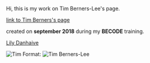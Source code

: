 Hi,
this is my work on Tim Berners-Lee's page.

[link to Tim Berners's page](https://lilyda08.github.io/starting-web-development/)

created on **september 2018** during my **BECODE** training.

[Lily Danhaive](https://github.com/LilyDa08)

![Tim](/TimB.png)
Format: ![Tim Berners-Lee](url)
